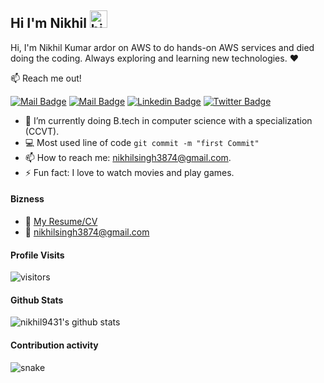 ## Hi I'm Nikhil  <img src="https://user-images.githubusercontent.com/1303154/88677602-1635ba80-d120-11ea-84d8-d263ba5fc3c0.gif" width="28px" alt="hi">

Hi, I'm Nikhil Kumar ardor on AWS to do hands-on AWS services and died doing the coding. Always exploring and learning new technologies. :heart:

:mailbox: Reach me out!

[![Mail Badge](https://img.shields.io/badge/-nikhil9431-c0392b?style=flat&labelColor=c0392b&logo=gmail&logoColor=white)](mailto:nikhilsingh3874@gmail.com)  [![Mail Badge](https://img.shields.io/badge/-@nikhil9431-e84393?style=flat&labelColor=e84393&logo=instagram&logoColor=white)](https://www.instagram.com/nikhil_1975_/)  [![Linkedin Badge](https://img.shields.io/badge/-nikhil9431-0e76a8?style=flat&labelColor=0e76a8&logo=linkedin&logoColor=white)](https://www.linkedin.com/in/nikhil-kumar-965b341a7/)  [![Twitter Badge](https://img.shields.io/badge/-@nikhil9431-1ca0f1?style=flat&labelColor=1ca0f1&logo=twitter&logoColor=white&link=https://twitter.com/Nikhilk78063040)](https://twitter.com/Nikhilk78063040)

<!-- TODO: Add last video link -->

- 🔭 I’m currently doing B.tech in computer science with a specialization (CCVT).
- :computer: Most used line of code `git commit -m "first Commit"`
- 📫 How to reach me: nikhilsingh3874@gmail.com.
- ⚡ Fun fact: I love to watch movies and play games.

#### Bizness
- :paperclip: [My Resume/CV](https://...)
- :email: nikhilsingh3874@gmail.com


#### Profile Visits 

![visitors](https://visitor-badge.glitch.me/badge?page_id=nikhil9431.nikhil9431)


#### Github Stats

![nikhil9431's github stats](https://github-readme-stats.vercel.app/api?username=nikhil9431&count_private=true&theme=tokyonight&hide=contribs,prs)


#### Contribution activity
  <img src="https://github.com/nikhil9431/nikhil9431/raw/output/github-contribution-grid-snake.svg"
alt="snake">


